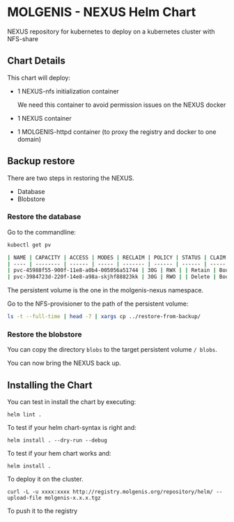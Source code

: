 # MOLGENIS - NEXUS Helm Chart

NEXUS repository for kubernetes to deploy on a kubernetes cluster with NFS-share

## Chart Details

This chart will deploy:

- 1 NEXUS-nfs initialization container

  We need this container to avoid permission issues on the NEXUS docker
- 1 NEXUS container
- 1 MOLGENIS-httpd container (to proxy the registry and docker to one domain)

## Backup restore
There are two steps in restoring the NEXUS.

- Database
- Blobstore

### Restore the database
Go to the commandline:

```bash
kubectl get pv
```

```bash
| NAME | CAPACITY | ACCESS | MODES | RECLAIM | POLICY | STATUS | CLAIM | STORAGECLASS | REASON | AGE |
| ---- | -------- | ------ | ----- | ------- | ------ | ------ | ----- | ------------ | ------ | --- |
| pvc-45988f55-900f-11e8-a0b4-005056a51744 | 30G | RWX | | Retain | Bound | molgenis-nexus/molgenis-nfs-claim | nfs-provisioner-retain | | | 33d |
| pvc-3984723d-220f-14e8-a98a-skjhf88823kk | 30G | RWO | | Delete | Bound | molgenis-test/molgenis-nfs-claim | nfs-provisioner | | | 33d |
```

The persistent volume is the one in the molgenis-nexus namespace. 

Go to the NFS-provisioner to the path of the persistent volume:

```bash
ls -t --full-time | head -7 | xargs cp ../restore-from-backup/
```

### Restore the blobstore
You can copy the directory ```blobs``` to the target persistent volume ```/ blobs```.

You can now bring the NEXUS back up.

## Installing the Chart

You can test in install the chart by executing:

```helm lint .```

To test if your helm chart-syntax is right and:

```helm install . --dry-run --debug```

To test if your hem chart works and:

```helm install .```

To deploy it on the cluster.

```curl -L -u xxxx:xxxx http://registry.molgenis.org/repository/helm/ --upload-file molgenis-x.x.x.tgz```

To push it to the registry



